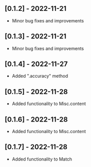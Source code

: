 ## [0.1.2] - 2022-11-21

- Minor bug fixes and improvements

## [0.1.3] - 2022-11-21

- Minor bug fixes and improvements

## [0.1.4] - 2022-11-27

- Added ".accuracy" method

## [0.1.5] - 2022-11-28

- Added functionality to Misc.content

## [0.1.6] - 2022-11-28

- Added functionality to Misc.content

## [0.1.7] - 2022-11-28

- Added functionality to Match
